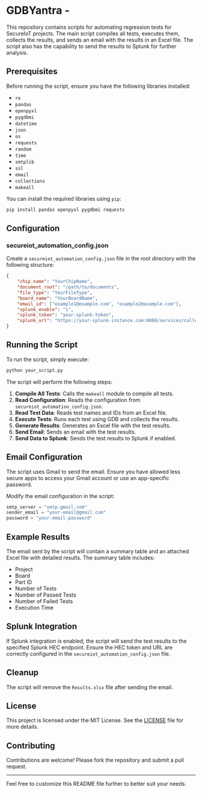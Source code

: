 # GDBYantra - 

This repository contains scripts for automating regression tests for SecureIoT projects. The main script compiles all tests, executes them, collects the results, and sends an email with the results in an Excel file. The script also has the capability to send the results to Splunk for further analysis.

## Prerequisites

Before running the script, ensure you have the following libraries installed:

- `re`
- `pandas`
- `openpyxl`
- `pygdbmi`
- `datetime`
- `json`
- `os`
- `requests`
- `random`
- `time`
- `smtplib`
- `ssl`
- `email`
- `collections`
- `makeall`

You can install the required libraries using `pip`:

```bash
pip install pandas openpyxl pygdbmi requests
```

## Configuration

### secureiot_automation_config.json

Create a `secureiot_automation_config.json` file in the root directory with the following structure:

```json
{
    "chip_name": "YourChipName",
    "document_root": "/path/to/documents",
    "file_type": "YourFileType",
    "board_name": "YourBoardName",
    "email_id": ["example1@example.com", "example2@example.com"],
    "splunk_enable": "1",
    "splunk_token": "your-splunk-token",
    "splunk_url": "https://your-splunk-instance.com:8088/services/collector/event"
}
```

## Running the Script

To run the script, simply execute:

```bash
python your_script.py
```

The script will perform the following steps:

1. **Compile All Tests**: Calls the `makeall` module to compile all tests.
2. **Read Configuration**: Reads the configuration from `secureiot_automation_config.json`.
3. **Read Test Data**: Reads test names and IDs from an Excel file.
4. **Execute Tests**: Runs each test using GDB and collects the results.
5. **Generate Results**: Generates an Excel file with the test results.
6. **Send Email**: Sends an email with the test results.
7. **Send Data to Splunk**: Sends the test results to Splunk if enabled.

## Email Configuration

The script uses Gmail to send the email. Ensure you have allowed less secure apps to access your Gmail account or use an app-specific password.

Modify the email configuration in the script:

```python
smtp_server = "smtp.gmail.com"
sender_email = "your-email@gmail.com"
password = "your-email-password"
```

## Example Results

The email sent by the script will contain a summary table and an attached Excel file with detailed results. The summary table includes:

- Project
- Board
- Part ID
- Number of Tests
- Number of Passed Tests
- Number of Failed Tests
- Execution Time

## Splunk Integration

If Splunk integration is enabled, the script will send the test results to the specified Splunk HEC endpoint. Ensure the HEC token and URL are correctly configured in the `secureiot_automation_config.json` file.

## Cleanup

The script will remove the `Results.xlsx` file after sending the email.

## License

This project is licensed under the MIT License. See the [LICENSE](LICENSE) file for more details.

## Contributing

Contributions are welcome! Please fork the repository and submit a pull request.

---

Feel free to customize this README file further to better suit your needs.
